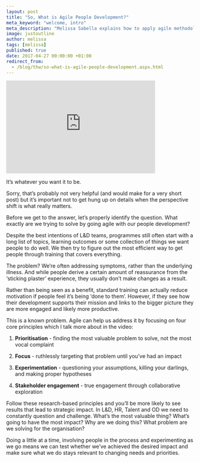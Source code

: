 ```yaml
---
layout: post
title: "So, What is Agile People Development?"
meta_keyword: "welcome, intro"
meta_description: "Melissa Sabella explains how to apply agile methodologies to people development."
image: justoutline
author: melissa
tags: [melissa]
published: true
date: 2017-04-27 00:00:00 +01:00
redirect_from:
  - /blog/thw/so-what-is-agile-people-development.aspx.html
---
```

<p><iframe width="400" height="250" src="https://www.youtube.com/embed//dXFX20BYoCI" frameborder="0" allowfullscreen=""></iframe></p>

It’s whatever you want it to be.

Sorry, that’s probably not very helpful (and would make for a very short post) but it’s important not to get hung up on details when the perspective shift is what really matters.

Before we get to the answer, let’s properly identify the question. What exactly are we trying to solve by going agile with our people development?

Despite the best intentions of L&D teams, programmes still often start with a long list of topics, learning outcomes or some collection of things we want people to do well. We then try to figure out the most efficient way to get people through training that covers everything.

The problem? We’re often addressing symptoms, rather than the underlying illness. And while people derive a certain amount of reassurance from the ‘sticking plaster’ experience, they usually don’t make changes as a result.

Rather than being seen as a benefit, standard training can actually reduce motivation if people feel it’s being ‘done to them’. However, if they see how their development supports their mission and links to the bigger picture they are more engaged and likely more productive.
 
This is a known problem. Agile can help us address it by focusing on four core principles which I talk more about in the video:

1. **Prioritisation** - finding the most valuable problem to solve, not the most vocal complaint

2. **Focus** - ruthlessly targeting that problem until you’ve had an impact

3. **Experimentation** - questioning your assumptions, killing your darlings, and making proper hypotheses

4. **Stakeholder engagement** - true engagement through collaborative exploration

Follow these research-based principles and you’ll be more likely to see results that lead to strategic impact. In L&D, HR, Talent and OD we need to constantly question and challenge. What’s the most valuable thing? What’s going to have the most impact? Why are we doing this? What problem are we solving for the organisation?

Doing a little at a time, involving people in the process and experimenting as we go means we can test whether we’ve achieved the desired impact and make sure what we do stays relevant to changing needs and priorities.